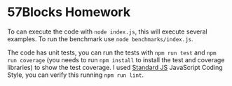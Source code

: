 # 57Blocks Homework

To can execute the code with `node index.js`, this will execute several examples.  To run the benchmark use `node benchmarks/index.js`.

The code has unit tests, you can run the tests with `npm run test` and `npm run coverage` (you needs to run `npm install` to install the test and coverage libraries) to show the test coverage. I used [Standard JS](https://standardjs.com/) JavaScript Coding Style, you can verify this running `npm run lint`.
